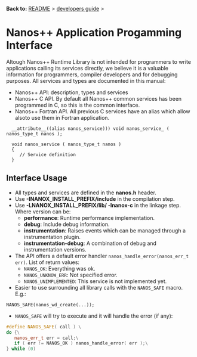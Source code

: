 **Back to:** [README](../../README.md) > [developers guide](../developers_guide.md) >

Nanos++ Application Progamming Interface
========================================

Altough Nanos++ Runtime Library is not intended for programmers to write
applications calling its services directly, we believe it is a valuable
information for programmers, compiler developers and for debugging purposes.
All services and types are documented in this manual:

* Nanos++ API: description, types and services
* Nanos++ C API. By default all Nanos++ common services has been programmed
  in C, so this is the common interface.
* Nanos++ Fortran API. All previous C services have an alias which allow alsoto
  use them in Fortran application.

````
  __attribute__((alias nanos_service))) void nanos_service_ ( nanos_type_t nanos );

  void nanos_service ( nanos_type_t nanos )
  {
     // Service definition
  }
````

Interface Usage
---------------

* All types and services are defined in the **nanos.h** header.
* Use **-INANOX_INSTALL_PREFIX/include** in the compilation step.
* Use **-LNANOX_INSTALL_PREFIX/lib/<version> -lnanox-c** in the linkage step. Where version can be:
   * **performance**: Runtime performance implementation.
   * **debug**: Include debug information.
   * **instrumentation**: Raises events which can be managed through a instrumentation plugin.
   * **instrumentation-debug**: A combination of debug and instrumentation versions.
* The API offers a default error handler `nanos_handle_error(nanos_err_t err)`. List of return values:
  * `NANOS_OK`: Everything was ok.
  * `NANOS_UNKNOW_ERR`: Not specified error.
  * `NANOS_UNIMPLEMENTED`: This service is not implemented yet.
* Easier to use surrounding all library calls with the `NANOS_SAFE` macro. E.g.:
````
NANOS_SAFE(nanos_wd_create(...));
````
 * `NANOS_SAFE` will try to execute and it will handle the error (if any):

````cpp
#define NANOS_SAFE( call ) \
do {\
   nanos_err_t err = call;\
   if ( err != NANOS_OK ) nanos_handle_error( err );\
} while (0)
````

